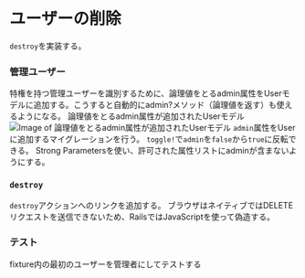 # ユーザーの削除
```destroy```を実装する。

### 管理ユーザー
特権を持つ管理ユーザーを識別するために、論理値をとるadmin属性をUserモデルに追加する。こうすると自動的にadmin?メソッド（論理値を返す）も使えるようになる。
論理値をとるadmin属性が追加されたUserモデル
![Image of 論理値をとるadmin属性が追加されたUserモデル](https://railstutorial.jp/chapters/6.0/images/figures/user_model_admin_3rd_edition.png)
```admin```属性をUserに追加するマイグレーションを行う。
```toggle!```で```admin```を```false```から```true```に反転できる。
Strong Parametersを使い、許可された属性リストにadminが含まないようにする。

### ```destroy```
```destroy```アクションへのリンクを追加する。
ブラウザはネイティブではDELETEリクエストを送信できないため、RailsではJavaScriptを使って偽造する。

### テスト
fixture内の最初のユーザーを管理者にしてテストする

